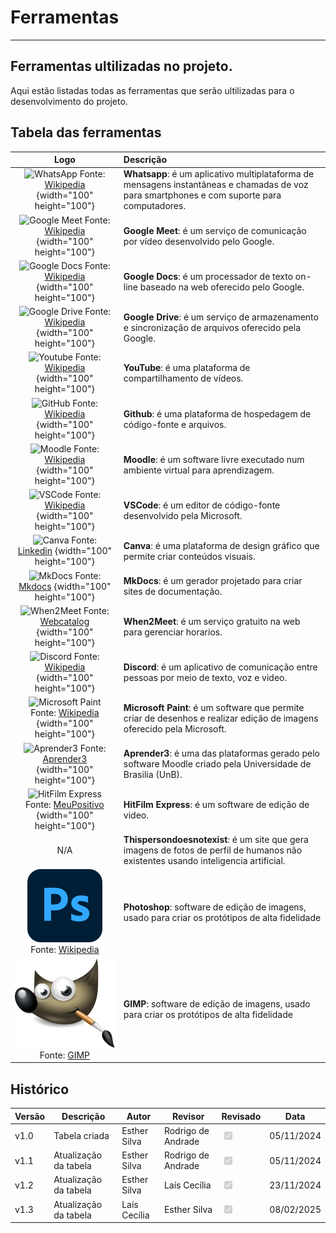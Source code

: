 # Ferramentas
---


## Ferramentas ultilizadas no projeto.

Aqui estão listadas todas as ferramentas que serão ultilizadas para o desenvolvimento do projeto.

## Tabela das ferramentas
 
| Logo | Descrição |
|:-----------------------:|:-------------------|
|  ![WhatsApp](../../img/regF1.png) Fonte: [Wikipedia](https://pt.m.wikipedia.org/wiki/Ficheiro:WhatsApp.svg) {width="100" height="100"} | **Whatsapp**: é um aplicativo multiplataforma de mensagens instantâneas e chamadas de voz para smartphones e com suporte para computadores. |
|  ![Google Meet](../../img/reqF2.png) Fonte: [Wikipedia](https://pt.m.wikipedia.org/wiki/Ficheiro:Google_Meet_icon_%282020%29.svg) {width="100" height="100"}| **Google Meet**: é um serviço de comunicação por vídeo desenvolvido pelo Google. |
|  ![Google Docs](../../img/reqF3.png) Fonte: [Wikipedia](https://en.m.wikipedia.org/wiki/File:Google_Docs_2020_Logo.svg) {width="100" height="100"}| **Google Docs**: é um processador de texto on-line baseado na web oferecido pelo Google. |
|  ![Google Drive](../../img/reqF4.png) Fonte: [Wikipedia](https://pt.m.wikipedia.org/wiki/Ficheiro:Google_Drive_logo.png) {width="100" height="100"}| **Google Drive**: é um serviço de armazenamento e sincronização de arquivos oferecido pela Google. |
|  ![Youtube](../../img/reqF5.png) Fonte: [Wikipedia](https://pt.m.wikipedia.org/wiki/Ficheiro:Youtube_logo.png) {width="100" height="100"}| **YouTube**: é uma plataforma de compartilhamento de vídeos. |
|  ![GitHub](../../img/reqF6.png) Fonte: [Wikipedia](https://en.wikipedia.org/wiki/GitHub) {width="100" height="100"}| **Github**: é uma plataforma de hospedagem de código-fonte e arquivos. |
|  ![Moodle](../../img/reqF7.png) Fonte: [Wikipedia](https://pt.m.wikipedia.org/wiki/Ficheiro:Moodle-logo.svg) {width="100" height="100"}| **Moodle**: é um software livre executado num ambiente virtual para aprendizagem. |
|  ![VSCode](../../img/reqF8.png) Fonte: [Wikipedia](https://en.m.wikipedia.org/wiki/File:Visual_Studio_Code_1.35_icon.svg) {width="100" height="100"}| **VSCode**: é um editor de código-fonte desenvolvido pela Microsoft. |
|  ![Canva](../../img/reqF9.png) Fonte: [Linkedin](https://www.linkedin.com/posts/freebiehive_canva-logo-png-download-free-freebiehive-activity-7187064553522839552-nrfH/) {width="100" height="100"}| **Canva**: é uma plataforma de design gráfico que permite criar conteúdos visuais. |
|  ![MkDocs](../../img/reqF10.png) Fonte: [Mkdocs](https://www.markdownguide.org/tools/mkdocs/) {width="100" height="100"}| **MkDocs**: é um gerador projetado para criar sites de documentação. |
|  ![When2Meet](../../img/reqF11.png) Fonte: [Webcatalog](https://webcatalog.io/en/apps/when2meet/) {width="100" height="100"}| **When2Meet**: é um serviço gratuito na web para gerenciar horarios. |
|  ![Discord](../../img/reqF12.png) Fonte: [Wikipedia](https://fr.wikipedia.org/wiki/Fichier:Discord_Logo_sans_texte.svg) {width="100" height="100"}| **Discord**: é um aplicativo de comunicação entre pessoas por meio de texto, voz e video. |
|  ![Microsoft Paint](../../img/reqF13.png) Fonte: [Wikipedia](https://pt.m.wikipedia.org/wiki/Ficheiro:Microsoft_Paint.svg) {width="100" height="100"}| **Microsoft Paint**: é um software que permite criar de desenhos e realizar edição de imagens oferecido pela Microsoft.  |
|  ![Aprender3](../../img/reqF14.png) Fonte: [Aprender3](https://aprender3.unb.br) {width="100" height="100"}| **Aprender3**: é uma das plataformas gerado pelo software Moodle criado pela Universidade de Brasilia (UnB). |
|  ![HitFilm Express](../../img/reqF15.png) Fonte: [MeuPositivo](https://www.meupositivo.com.br/doseujeito/dicas/editores-de-video-gratuito-professores/) {width="100" height="100"}| **HitFilm Express**: é um software de edição de video. |
| N/A | **Thispersondoesnotexist**: é um site que gera imagens de fotos de perfil de humanos não existentes usando inteligencia artificial. |
| ![Photoshop](../../img/reqF16.png) Fonte: [Wikipedia](https://en.wikipedia.org/wiki/Adobe_Photoshop)| **Photoshop**: software de edição de imagens, usado para criar os protótipos de alta fidelidade|
| ![GIMP](../../img/reqF17.png) Fonte: [GIMP](https://www.gimp.org/) |**GIMP**: software de edição de imagens, usado para criar os protótipos de alta fidelidade|

## Histórico

| Versão | Descrição     | Autor        | Revisor     | Revisado | Data       |
|--------|---------------|--------------|-------------|--------|--------------|
| v1.0   | Tabela criada | Esther Silva | Rodrigo de Andrade |<input type="checkbox" onclick="return false;" disabled checked/> | 05/11/2024 |
| v1.1   | Atualização da tabela | Esther Silva | Rodrigo de Andrade |<input type="checkbox" onclick="return false;" disabled checked/>| 05/11/2024 |
| v1.2   | Atualização da tabela | Esther Silva | Laís Cecília |<input type="checkbox" onclick="return false;" disabled checked/> | 23/11/2024 |
| v1.3   | Atualização da tabela | Laís Cecília | Esther Silva |<input type="checkbox" onclick="return false;" disabled checked/> | 08/02/2025 |